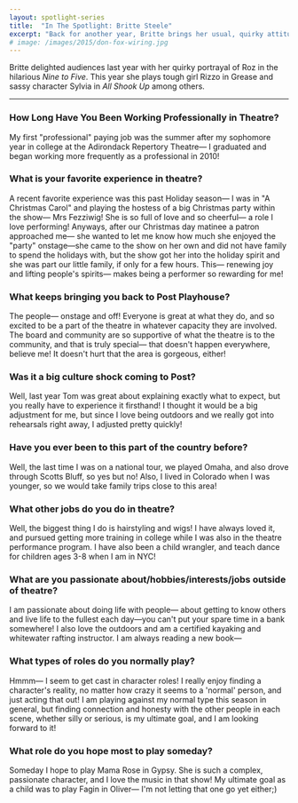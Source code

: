 ```yaml
---
layout: spotlight-series
title:  "In The Spotlight: Britte Steele"
excerpt: "Back for another year, Britte brings her usual, quirky attitude and powerful vocals to the sassiest roles we've got this summer."
# image: /images/2015/don-fox-wiring.jpg
---
```


<div class="preface">Britte delighted audiences last year with her quirky portrayal of Roz in the hilarious <em>Nine to Five</em>. This year she plays tough girl Rizzo in Grease and sassy character Sylvia in <em>All Shook Up</em> among others.</div>

---

### How Long Have You Been Working Professionally in Theatre?
My first "professional" paying job was the summer after my sophomore year in college at the Adirondack Repertory Theatre— I graduated and began working more frequently as a professional in 2010! 

### What is your favorite experience in theatre?
A recent favorite experience was this past Holiday season— I was in "A Christmas Carol" and playing the hostess of a big Christmas party within the show— Mrs Fezziwig! She is so full of love and so cheerful— a role I love performing! Anyways, after our Christmas day matinee a patron approached me— she wanted to let me know how much she enjoyed the "party" onstage—she came to the show on her own and did not have family to spend the holidays with, but the show got her into the holiday spirit and she was part our little family, if only for a few hours. This— renewing joy and lifting people's spirits— makes being a performer so rewarding for me! 

### What keeps bringing you back to Post Playhouse?
The people— onstage and off! Everyone is great at what they do, and so excited to be a part of the theatre in whatever capacity they are involved. The board and community are so supportive of what the theatre is to the community, and that is truly special— that doesn't happen everywhere, believe me! It doesn't hurt that the area is gorgeous, either! 

### Was it a big culture shock coming to Post?
Well, last year Tom was great about explaining exactly what to expect, but you really have to experience it firsthand! I thought it would be a big adjustment for me, but since I love being outdoors and we really got into rehearsals right away, I adjusted pretty quickly! 

### Have you ever been to this part of the country before?
Well, the last time I was on a national tour, we played Omaha, and also drove through Scotts Bluff, so yes but no! Also, I lived in Colorado when I was younger, so we would take family trips close to this area! 

### What other jobs do you do in theatre?
Well, the biggest thing I do is hairstyling and wigs! I have always loved it, and pursued getting more training in college while I was also in the theatre performance program. I have also been a child wrangler, and teach dance for children ages 3-8 when I am in NYC!

### What are you passionate about/hobbies/interests/jobs outside of theatre?
I am passionate about doing life with people— about getting to know others and live life to the fullest each day—you can't put your spare time in a bank somewhere! I also love the outdoors and am a certified kayaking and whitewater rafting instructor. I am always reading a new book—

### What types of roles do you normally play?
Hmmm— I seem to get cast in character roles! I really enjoy finding a character's reality, no matter how crazy it seems to a 'normal' person, and just acting that out!
I am playing against my normal type this season in general, but finding connection and honesty with the other people in each scene, whether silly or serious, is my ultimate goal, and I am looking forward to it! 

### What role do you hope most to play someday?
Someday I hope to play Mama Rose in Gypsy. She is such a complex, passionate character, and I love the music in that show! My ultimate goal as a child was to play Fagin in Oliver— I'm not letting that one go yet either;)